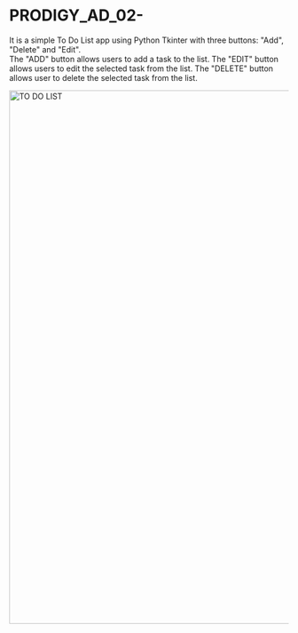# PRODIGY_AD_02-
It is a simple To Do List app using Python Tkinter with three buttons: "Add", "Delete" and "Edit".  
The "ADD" button allows users to add a task to the list.
The "EDIT" button allows users to edit the selected task from the list.
The "DELETE" button allows user to delete the selected task from the list.

<img width="960" alt="TO DO LIST" src="https://github.com/VipulMahajan555/PRODIGY_AD_02-/assets/153979629/06bacb02-913d-4dfa-903c-eff5c543c845">
